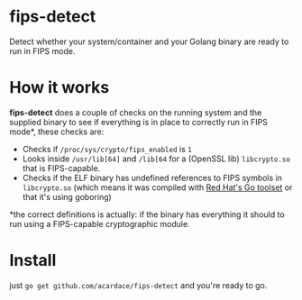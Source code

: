 # fips-detect

Detect whether your system/container and your Golang binary are ready to run in FIPS mode.

# How it works

**fips-detect** does a couple of checks on the running system and the supplied binary to see if everything is in place to correctly run in FIPS mode*, these checks are:

- Checks if `/proc/sys/crypto/fips_enabled` is `1`
- Looks inside `/usr/lib[64]` and `/lib[64` for a (OpenSSL lib) `libcrypto.so` that is FIPS-capable.
- Checks if the ELF binary has undefined references to FIPS symbols in `libcrypto.so` (which means it was compiled with [Red Hat's Go toolset] or that it's using goboring)

*the correct definitions is actually: if the binary has everything it should to run using a FIPS-capable cryptographic module.

# Install

just `go get github.com/acardace/fips-detect` and you're ready to go.

[Red Hat's Go toolset]: https://developers.redhat.com/blog/2019/06/24/go-and-fips-140-2-on-red-hat-enterprise-linux
